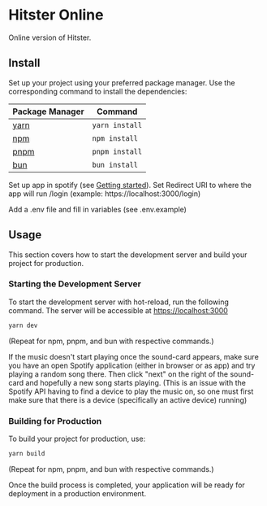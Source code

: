 # Hitster Online

Online version of Hitster.

## Install

Set up your project using your preferred package manager. Use the corresponding command to install the dependencies:

| Package Manager                                               | Command        |
|---------------------------------------------------------------|----------------|
| [yarn](https://yarnpkg.com/getting-started)                   | `yarn install` |
| [npm](https://docs.npmjs.com/cli/v7/commands/npm-install)     | `npm install`  |
| [pnpm](https://pnpm.io/installation)                          | `pnpm install` |
| [bun](https://bun.sh/#getting-started)                        | `bun install`  |

Set up app in spotify (see [Getting started](https://developer.spotify.com/documentation/web-api/tutorials/getting-started)). Set Redirect URI to where the app will run /login (example: https://localhost:3000/login)

Add a .env file and fill in variables (see .env.example)

## Usage

This section covers how to start the development server and build your project for production.

### Starting the Development Server

To start the development server with hot-reload, run the following command. The server will be accessible at [https://localhost:3000](https://localhost:3000)

```bash
yarn dev
```

(Repeat for npm, pnpm, and bun with respective commands.)


If the music doesn't start playing once the sound-card appears, make sure you have an open Spotify application (either in browser or as app) and try playing a random song there. Then click "next" on the right of the sound-card and hopefully a new song starts playing. (This is an issue with the Spotify API having to find a device to play the music on, so one must first make sure that there is a device (specifically an active device) running)


### Building for Production

To build your project for production, use:

```bash
yarn build
```

(Repeat for npm, pnpm, and bun with respective commands.)

Once the build process is completed, your application will be ready for deployment in a production environment.
